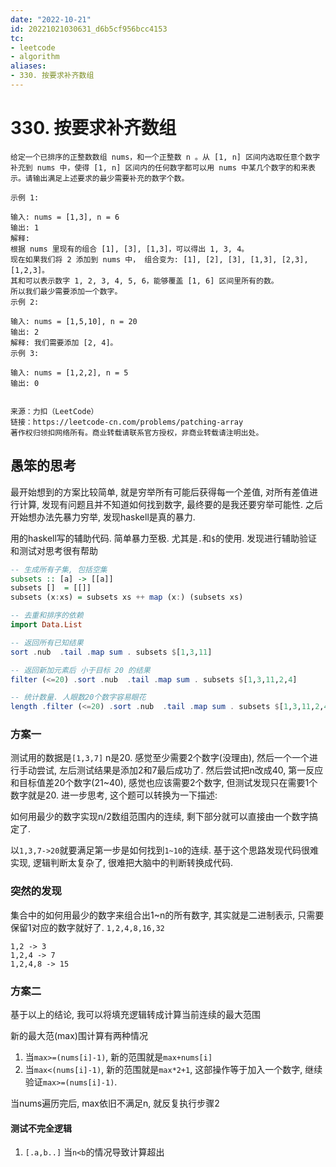 ```yaml
---
date: "2022-10-21"
id: 20221021030631_d6b5cf956bcc4153
tc:
- leetcode
- algorithm
aliases:
- 330. 按要求补齐数组
---
```


# 330. 按要求补齐数组

```
给定一个已排序的正整数数组 nums，和一个正整数 n 。从 [1, n] 区间内选取任意个数字补充到 nums 中，使得 [1, n] 区间内的任何数字都可以用 nums 中某几个数字的和来表示。请输出满足上述要求的最少需要补充的数字个数。

示例 1:

输入: nums = [1,3], n = 6
输出: 1 
解释:
根据 nums 里现有的组合 [1], [3], [1,3]，可以得出 1, 3, 4。
现在如果我们将 2 添加到 nums 中， 组合变为: [1], [2], [3], [1,3], [2,3], [1,2,3]。
其和可以表示数字 1, 2, 3, 4, 5, 6，能够覆盖 [1, 6] 区间里所有的数。
所以我们最少需要添加一个数字。
示例 2:

输入: nums = [1,5,10], n = 20
输出: 2
解释: 我们需要添加 [2, 4]。
示例 3:

输入: nums = [1,2,2], n = 5
输出: 0


来源：力扣（LeetCode）
链接：https://leetcode-cn.com/problems/patching-array
著作权归领扣网络所有。商业转载请联系官方授权，非商业转载请注明出处。
```

## 愚笨的思考

最开始想到的方案比较简单, 就是穷举所有可能后获得每一个差值, 对所有差值进行计算, 发现有问题且并不知道如何找到数字, 最终要的是我还要穷举可能性. 之后开始想办法先暴力穷举, 发现haskell是真的暴力. 

用的haskell写的辅助代码. 简单暴力至极. 尤其是`.`和`$`的使用. 发现进行辅助验证和测试对思考很有帮助
```haskell
-- 生成所有子集, 包括空集
subsets :: [a] -> [[a]]
subsets []  = [[]]
subsets (x:xs) = subsets xs ++ map (x:) (subsets xs)

-- 去重和排序的依赖
import Data.List

-- 返回所有已知结果
sort .nub  .tail .map sum . subsets $[1,3,11]

-- 返回新加元素后 小于目标 20 的结果
filter (<=20) .sort .nub  .tail .map sum . subsets $[1,3,11,2,4]

-- 统计数量. 人眼数20个数字容易眼花
length .filter (<=20) .sort .nub  .tail .map sum . subsets $[1,3,11,2,4]
```

### 方案一

测试用的数据是`[1,3,7]` n是20. 感觉至少需要2个数字(没理由), 然后一个一个进行手动尝试, 左后测试结果是添加2和7最后成功了. 然后尝试把n改成40, 第一反应和目标值差20个数字\(21\~40\), 感觉也应该需要2个数字, 但测试发现只在需要1个数字就是20.  进一步思考, 这个题可以转换为一下描述:

如何用最少的数字实现n/2数组范围内的连续, 剩下部分就可以直接由一个数字搞定了. 

以`1,3,7->20`就要满足第一步是如何找到`1~10`的连续. 基于这个思路发现代码很难实现, 逻辑判断太复杂了, 很难把大脑中的判断转换成代码. 

### 突然的发现

集合中的如何用最少的数字来组合出1\~n的所有数字, 其实就是二进制表示, 只需要保留1对应的数字就好了. `1,2,4,8,16,32`
```
1,2 -> 3
1,2,4 -> 7
1,2,4,8 -> 15
```
### 方案二

基于以上的结论, 我可以将填充逻辑转成计算当前连续的最大范围

新的最大范\(max\)围计算有两种情况

1. 当`max>=(nums[i]-1)`, 新的范围就是`max+nums[i]` 
2. 当`max<(nums[i]-1)`, 新的范围就是`max*2+1`, 这部操作等于加入一个数字, 继续验证`max>=(nums[i]-1)`.

当nums遍历完后, max依旧不满足n, 就反复执行步骤2

#### 测试不完全逻辑

1. `[.a,b..]` 当`n<b`的情况导致计算超出
